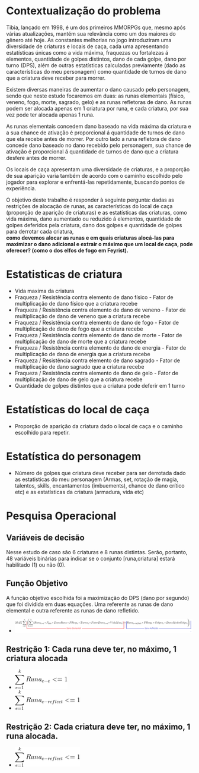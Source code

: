 

# Contextualização do problema

Tibia, lançado em 1998, é um dos primeiros MMORPGs que, mesmo após várias atualizações, mantém sua relevância como um dos maiores do gênero até hoje. As constantes melhorias no jogo introduziram uma diversidade de criaturas e locais de caça, cada uma apresentando estatísticas únicas como a vida máxima, fraquezas ou fortalezas á elementos, quantidade de golpes distintos, dano de cada golpe, dano por turno (DPS), além de outras estatísticas calculadas previamente (dado as características do meu personagem) como quantidade de turnos de dano que a criatura deve receber para morrer.

Existem diversas maneiras de aumentar o dano causado pelo personagem, sendo que neste estudo focaremos em duas: as runas elementais (físico, veneno, fogo, morte, sagrado, gelo) e as runas refletoras de dano. As runas podem ser alocada apenas em 1 criatura por runa, e cada criatura, por sua vez pode ter alocada apenas 1 runa.

As runas elementais concedem dano baseado na vida máxima da criatura e a sua chance de ativação é proporcional á quantidade de turnos de dano que ela recebe antes de morrer. Por outro lado a runa refletora de dano concede dano baseado no dano recebido pelo personagem, sua chance de ativação é proporcional á quantidade de turnos de dano que a criatura desfere antes de morrer.

Os locais de caça apresentam uma diversidade de criaturas, e a proporção de sua aparição varia também de acordo com o caminho escolhido pelo jogador para explorar e enfrentá-las repetidamente, buscando pontos de experiência.

O objetivo deste trabalho é responder à seguinte pergunta: dadas as restrições de alocação de runas, as características do local de caça (proporção de aparição de criaturas) e as estatísticas das criaturas, como vida máxima, dano aumentado ou reduzido á elementos, quantidade de golpes deferidos pela criatura, dano dos golpes e quantidade de golpes para derrotar cada criatura,   
**como devemos alocar as runas e em quais criaturas alocá-las para maximizar o dano adicional e extrair o máximo que um local de caça, pode oferecer? (como o dos elfos de fogo em Feyrist).**

# Estatisticas de criatura
- Vida maxima da criatura
- Fraqueza / Resistência contra elemento de dano físico - Fator de multiplicação de dano físico que a criatura recebe
- Fraqueza / Resistência contra elemento de dano de veneno -  Fator de multiplicação de dano de veneno que a criatura recebe
- Fraqueza / Resistência contra elemento de dano de fogo -  Fator de multiplicação de dano de fogo que a criatura recebe
- Fraqueza / Resistência contra elemento de dano de morte - Fator de multiplicação de dano de morte que a criatura recebe
- Fraqueza / Resistência contra elemento de dano de energia - Fator de multiplicação de dano de energia que a criatura recebe
- Fraqueza / Resistência contra elemento de dano sagrado - Fator de multiplicação de dano sagrado que a criatura recebe
- Fraqueza / Resistência contra elemento de dano de gelo - Fator de multiplicação de dano de gelo que a criatura recebe
- Quantidade de golpes distintos que a criatura pode deferir em 1 turno

# Estatísticas do local de caça
- Proporção de aparição da criatura dado o local de caça e o caminho escolhido para repetir.

# Estatística do personagem
- Número de golpes que criatura deve receber para ser derrotada dado as estatisticas do meu personagem (Armas, set, rotação de magia, talentos, skills, encantamentos (imbuements), chance de dano crítico etc) e as estatísticas da criatura (armadura, vida etc)

# Pesquisa Operacional

## Variáveis de decisão
Nesse estudo de caso são 6 criaturas e 8 runas distintas. Serão, portanto, 48 variáveis binárias para indicar se o conjunto [runa,criatura] estará habilitado (1) ou não (0).

## Função Objetivo
A função objetivo escolhida foi a maximização do DPS (dano por segundo) que foi dividida em duas equações. Uma referente as runas de dano elemental e outra referente as runas de dano refletido.
- ![](funcao_objetivo.png)
## Restrição 1: Cada runa deve ter, no máximo, 1 criatura alocada
- ![](eq_restricao1.png)
- ![](eq_restricao1.1.png)
## Restrição 2: Cada criatura deve ter, no máximo, 1 runa alocada.
- ![](eq_restricao1.1.png)
